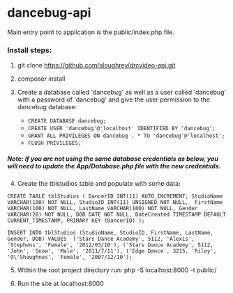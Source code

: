 # dancebug-api

Main entry point to application is the public/index.php file.

### Install steps:

1) git clone https://github.com/sloughrey/drcvideo-api.git

2) composer install

3) Create a database called 'dancebug' as well as a user called 'dancebug' with a password of 'dancebug' and give the user permission to the dancebug database:
	- `CREATE DATABASE dancebug;`
	- `CREATE USER 'dancebug'@'localhost' IDENTIFIED BY 'dancebug';`
	- `GRANT ALL PRIVILEGES ON dancebug . * TO 'dancebug'@'localhost';`
	- `FLUSH PRIVILEGES;`
##### Note: If you are not using the same database credentials as below, you will need to update the App/Database.php file with the new credentials.
	
4) Create the tblstudios table and populate with some data:

`CREATE TABLE tblStudios (
	DancerID INT(11) AUTO_INCREMENT,
	StudioName VARCHAR(100) NOT NULL,
	StudioID INT(11) UNSIGNED NOT NULL, 
	FirstName VARCHAR(100) NOT NULL,
	LastName VARCHAR(100) NOT NULL,
	Gender VARCHAR(20) NOT NULL,
	DOB DATE NOT NULL,
	DateCreated TIMESTAMP DEFAULT CURRENT_TIMESTAMP,
	PRIMARY KEY (DancerID)
);`

`INSERT INTO tblStudios (StudioName, StudioID, FirstName, LastName, Gender, DOB)
VALUES 
('Stars Dance Academy', 5112, 'Alexis', 'Stephens', 'Female', '2012/03/10'),
('Stars Dance Academy', 5112, 'John', 'Snow', 'Male', '2011/7/11'),
('Edge Dance', 3215, 'Riley', 'O\'Shaughnes', 'Female', '2007/12/10');`

5) Within the root project directory run: php -S localhost:8000 -t public/

6) Run the site at localhost:8000
